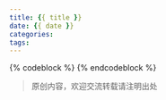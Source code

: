 ```yaml
---
title: {{ title }}
date: {{ date }}
categories: 
tags:
---
```

{% codeblock %}
{% endcodeblock %}

>原创内容，欢迎交流转载请注明出处